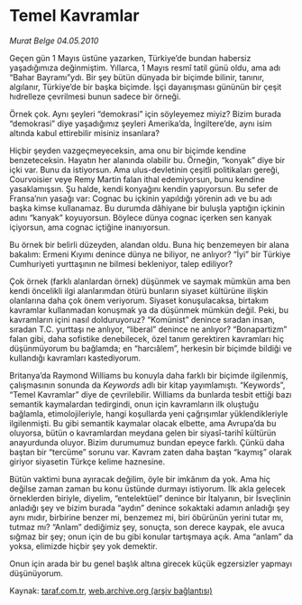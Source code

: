 # Temel Kavramlar

*Murat Belge  04.05.2010*

<div class="yazi"><p>Geçen gün 1 Mayıs üstüne yazarken, Türkiye’de bundan habersiz yaşadığımıza değinmiştim. Yıllarca, 1 Mayıs resmî tatil günü oldu, ama adı “Bahar Bayramı”ydı. Bir şey bütün dünyada bir biçimde bilinir, tanınır, algılanır, Türkiye’de bir başka biçimde. İşçi dayanışması gününün bir çeşit hıdrelleze çevrilmesi bunun sadece bir örneği.</p>
<p>Örnek çok. Aynı şeyleri “demokrasi” için söyleyemez miyiz? Bizim burada “demokrasi” diye yaşadığımız şeyleri Amerika’da, İngiltere’de, aynı isim altında kabul ettirebilir misiniz insanlara?</p>
<p>Hiçbir şeyden vazgeçmeyeceksin, ama onu bir biçimde kendine benzeteceksin. Hayatın her alanında olabilir bu. Örneğin, “konyak” diye bir içki var. Bunu da istiyorsun. Ama ulus-devletinin çeşitli politikaları gereği, Courvoisier veye Remy Martin falan ithal edemiyorsun, bunu kendine yasaklamışsın. Şu halde, kendi konyağını kendin yapıyorsun. Bu sefer de Fransa’nın yasağı var: Cognac bu içkinin yapıldığı yörenin adı ve bu adı başka kimse kullanamaz. Bu durumda dâhiyane bir buluşla yaptığın içkinin adını “kanyak” koyuyorsun. Böylece dünya cognac içerken sen kanyak içiyorsun, ama cognac içtiğine inanıyorsun.</p>
<p>Bu örnek bir belirli düzeyden, alandan oldu. Buna hiç benzemeyen bir alana bakalım: Ermeni Kıyımı denince dünya ne biliyor, ne anlıyor? “İyi” bir Türkiye Cumhuriyeti yurttaşının ne bilmesi bekleniyor, talep ediliyor?</p>
<p>Çok örnek (farklı alanlardan örnek) düşünmek ve saymak mümkün ama ben kendi öncelikli ilgi alanlarımdan ötürü bunların siyaset kültürüne ilişkin olanlarına daha çok önem veriyorum. Siyaset konuşulacaksa, birtakım kavramlar kullanmadan konuşmak ya da düşünmek mümkün değil. Peki, bu kavramların içini nasıl dolduruyoruz? “Komünist” denince sıradan insan, sıradan T.C. yurttaşı ne anlıyor, “liberal” denince ne anlıyor? “Bonapartizm” falan gibi, daha sofistike denebilecek, özel tanım gerektiren kavramları hiç düşünmüyorum bu bağlamda; en “harcıâlem”, herkesin bir biçimde bildiği ve kullandığı kavramları kastediyorum. </p>
<p>Britanya’da Raymond Williams bu konuyla daha farklı bir biçimde ilgilenmiş, çalışmasının sonunda da <i>Keywords</i> adlı bir kitap yayımlamıştı. “Keywords”, “Temel Kavramlar” diye de çevrilebilir. Williams da bunlarda tesbit ettiği bazı semantik kaymalardan tedirgindi, onun için kavramların ilk oluştuğu bağlamla, etimolojileriyle, hangi koşullarda yeni çağrışımlar yüklendikleriyle ilgilenmişti. Bu gibi semantik kaymalar olacak elbette, ama Avrupa’da bu oluyorsa, bütün o kavramlardan meydana gelen bir siyasî-tarihî kültürün anayurdunda oluyor. Bizim durumumuz bundan epeyce farklı. Çünkü daha baştan bir “tercüme” sorunu var. Kavram zaten daha baştan “kaymış” olarak giriyor siyasetin Türkçe kelime haznesine.</p>
<p>Bütün vaktimi buna ayıracak değilim, öyle bir imkânım da yok. Ama hiç değilse zaman zaman bu konu üstünde durmayı istiyorum. İlk akla gelecek örneklerden biriyle, diyelim, “entelektüel” denince bir İtalyanın, bir İsveçlinin anladığı şey ve bizim burada “aydın” denince sokaktaki adamın anladığı şey aynı mıdır, birbirine benzer mi, benzemez mi, biri öbürünün yerini tutar mı, tutmaz mı? “Anlam” dediğimiz şey, sonuçta, son derece kaypak, ele avuca sığmaz bir şey; onun için de bu gibi konular tartışmaya açık. Ama “anlam” da yoksa, elimizde hiçbir şey yok demektir.</p>
<p>Onun için arada bir bu genel başlık altına girecek küçük egzersizler yapmayı düşünüyorum.</p></div>

Kaynak: [taraf.com.tr](http://www.taraf.com.tr:80/murat-belge/makale-temel-kavramlar.htm), [web.archive.org (arşiv bağlantısı)](http://web.archive.org/web/20100507081250/http://www.taraf.com.tr:80/murat-belge/makale-temel-kavramlar.htm)
